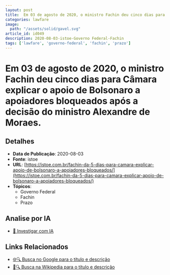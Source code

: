 ```yaml
---
layout: post
title:  Em 03 de agosto de 2020, o ministro Fachin deu cinco dias para Câmara explicar o apoio de Bolsonaro a apoiadores bloqueados após a decisão do ministro Alexandre de Moraes.
categories: lawfare
image: 
  path: "/assets/solid/gavel.svg"
article_id: id049
description: 2020-08-03-istoe-Governo Federal-Fachin
tags: ['lawfare', 'governo-federal', 'fachin', 'prazo']
---
```


# Em 03 de agosto de 2020, o ministro Fachin deu cinco dias para Câmara explicar o apoio de Bolsonaro a apoiadores bloqueados após a decisão do ministro Alexandre de Moraes.

## Detalhes
- **Data de Publicação**: 2020-08-03
- **Fonte**: istoe
- **URL**: [https://istoe.com.br/fachin-da-5-dias-para-camara-explicar-apoio-de-bolsonaro-a-apoiadores-bloqueados/](https://istoe.com.br/fachin-da-5-dias-para-camara-explicar-apoio-de-bolsonaro-a-apoiadores-bloqueados/)
- **Tópicos**:
  - Governo Federal
  - Fachin
  - Prazo

## Analise por IA
- [🤖 Investigar com IA](https://www.perplexity.ai/search?q=%22not%C3%ADcia%20artigo%20Brasil%22%20Em%2003%20de%20agosto%20de%202020%2C%20o%20ministro%20Fachin%20deu%20cinco%20dias%20para%20C%C3%A2mara%20explicar%20o%20apoio%20de%20Bolsonaro%20a%20apoiadores%20bloqueados%20ap%C3%B3s%20a%20decis%C3%A3o%20do%20ministro%20Alexandre%20de%20Moraes.%20istoe%202020-08-03)

## Links Relacionados
- [🌐🔍 Busca no Google para o título e descrição](https://www.google.com/search?q=%22not%C3%ADcia%20artigo%20Brasil%22%20Em%2003%20de%20agosto%20de%202020%2C%20o%20ministro%20Fachin%20deu%20cinco%20dias%20para%20C%C3%A2mara%20explicar%20o%20apoio%20de%20Bolsonaro%20a%20apoiadores%20bloqueados%20ap%C3%B3s%20a%20decis%C3%A3o%20do%20ministro%20Alexandre%20de%20Moraes.%20istoe%202020-08-03)
- [📖🔍 Busca na Wikipedia para o título e descrição](https://pt.wikipedia.org/w/index.php?search=%22not%C3%ADcia%20artigo%20Brasil%22%20Em%2003%20de%20agosto%20de%202020%2C%20o%20ministro%20Fachin%20deu%20cinco%20dias%20para%20C%C3%A2mara%20explicar%20o%20apoio%20de%20Bolsonaro%20a%20apoiadores%20bloqueados%20ap%C3%B3s%20a%20decis%C3%A3o%20do%20ministro%20Alexandre%20de%20Moraes.%20istoe%202020-08-03)

